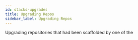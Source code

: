```yaml
---
id: stacks-upgrades
title: Upgrading Repos
sidebar_label: Upgrading Repos
---
```


Upgrading repositories that had been scaffolded by one of the

